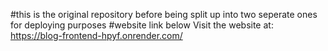 #this is the original repository before being split up into two seperate ones for deploying purposes
#website link below
Visit the website at: 
https://blog-frontend-hpyf.onrender.com/
